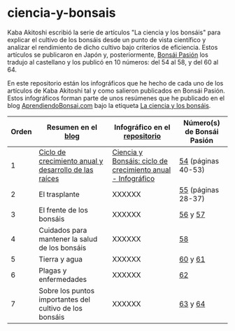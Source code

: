 # ciencia-y-bonsais
Kaba Akitoshi escribió la serie de artículos "La ciencia y los bonsáis" para explicar el cultivo de los bonsáis desde un punto de vista científico y analizar el rendimiento de dicho cultivo bajo criterios de eficiencia. Estos artículos se publicaron en Japón y, posteriormente, [Bonsái Pasión](https://www.mistralbonsai.com/tienda/es/45-bonsai-pasion) los tradujo al castellano y los publicó en 10 números: del 54 al 58, y del 60 al 64.

En este repositorio están los infográficos que he hecho de cada uno de los artículos de Kaba Akitoshi tal y como salieron publicados en Bonsái Pasión. Estos infográficos forman parte de unos resúmenes que he publicado en el blog [AprendiendoBonsai.com](https://aprendiendobonsai.com/) bajo la etiqueta [La ciencia y los bonsáis](https://aprendiendobonsai.com/tag/la-ciencia-y-los-bonsais/).

| Orden | Resumen en el [blog](https://aprendiendobonsai.com/tag/la-ciencia-y-los-bonsais/) | Infográfico en el [repositorio](https://github.com/AprendizBonsai/ciencia-y-bonsais) | Número(s) de Bonsái Pasión |
| --- | --- | --- | --- |
| 1 | [Ciclo de crecimiento anual y desarrollo de las raíces](https://aprendiendobonsai.com/la-ciencia-y-los-bonsais-i-ciclo-de-crecimiento-anual-y-desarrollo-de-las-raices/) | [Ciencia y Bonsáis: ciclo de crecimiento anual - Infográfico](https://github.com/AprendizBonsai/ciencia-y-bonsais/blob/main/Ciencia%20y%20Bons%C3%A1is%20ciclo%20de%20crecimiento%20anual%20-%20Infografico.jpg) | [54](https://www.mistralbonsai.com/tienda/es/bonsai-pasion/2979-n-54-bonsai-pasion) (páginas 40-53) |
| 2 | El trasplante | XXXXXX | [55](https://www.mistralbonsai.com/tienda/es/bonsai-pasion/3439-n-55-bonsai-pasion) (páginas 28-37) |
| 3 | El frente de los bonsáis | XXXXXX | [56](https://www.mistralbonsai.com/tienda/es/bonsai-pasion/3172-n-56-bonsai-pasion) y [57](https://www.mistralbonsai.com/tienda/es/bonsai-pasion/2980-n-57-bonsai-pasion) |
| 4 | Cuidados para mantener la salud de los bonsáis | XXXXXX | [58](https://www.mistralbonsai.com/tienda/es/bonsai-pasion/2981-n-58-bonsai-pasion) |
| 5 | Tierra y agua | XXXXXX | [60](https://www.mistralbonsai.com/tienda/es/bonsai-pasion/2841-n-60-bonsai-pasion) y [61](https://www.mistralbonsai.com/tienda/es/bonsai-pasion/2842-n-61-bonsai-pasion) |
| 6 | Plagas y enfermedades | XXXXXX | [62](https://www.mistralbonsai.com/tienda/es/bonsai-pasion/2843-n-62-bonsai-pasion) |
| 7 | Sobre los puntos importantes del cultivo de los bonsáis | XXXXXX | [63](https://www.mistralbonsai.com/tienda/es/bonsai-pasion/2844-n-63-bonsai-pasion) y [64](https://www.mistralbonsai.com/tienda/es/bonsai-pasion/2845-n-64-bonsai-pasion) |
